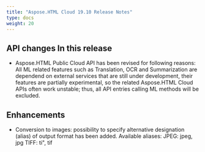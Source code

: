 ```yaml
---
title: "Aspose.HTML Cloud 19.10 Release Notes"
type: docs
weight: 20
---
```


## **API changes In this release**
- Aspose.HTML Public Cloud API has been revised for following reasons: All ML related features such as Translation, OCR and Summarization are dependend on external services that are still under development, their features are partially experimental, so the related Aspose.HTML Cloud APIs often work unstable; thus, all API entries calling ML methods will be excluded. 
## **Enhancements**
- Conversion to images: possibility to specify alternative designation (alias) of output format has been added. Available aliases: JPEG: jpeg, jpg TIFF: ti", tif
